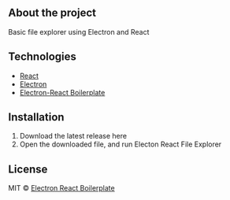 ## About the project

Basic file explorer using Electron and React

## Technologies
 - [React](https://react.dev)
 - [Electron](https://www.electronjs.org/)
 - [Electron-React Boilerplate](https://github.com/electron-react-boilerplate/electron-react-boilerplate)


## Installation
  1. Download the latest release here
  2. Open the downloaded file, and run Electon React File Explorer

## License

MIT © [Electron React Boilerplate](https://github.com/electron-react-boilerplate)

[github-actions-status]: https://github.com/electron-react-boilerplate/electron-react-boilerplate/workflows/Test/badge.svg
[github-actions-url]: https://github.com/electron-react-boilerplate/electron-react-boilerplate/actions
[github-tag-image]: https://img.shields.io/github/tag/electron-react-boilerplate/electron-react-boilerplate.svg?label=version
[github-tag-url]: https://github.com/electron-react-boilerplate/electron-react-boilerplate/releases/latest
[stackoverflow-img]: https://img.shields.io/badge/stackoverflow-electron_react_boilerplate-blue.svg
[stackoverflow-url]: https://stackoverflow.com/questions/tagged/electron-react-boilerplate
